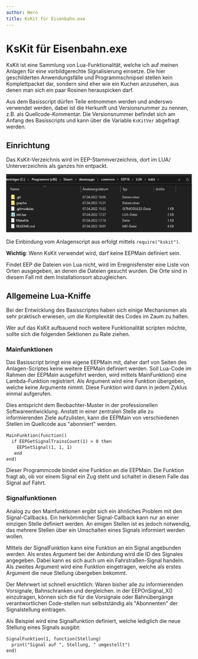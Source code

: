 ```yaml
---
author: Nero
title: KsKit für Eisenbahn.exe
---
```


# KsKit für Eisenbahn.exe

KsKit ist eine Sammlung von Lua-Funktionalität, welche ich auf meinen Anlagen für eine vorbildgerechte Signalisierung einsetze.
Die hier geschilderten Anwendungsfälle und Programmschnipsel stellen kein Komplettpacket dar, sondern sind eher wie ein Kuchen anzusehen, aus denen man sich ein paar Rosinen herauspicken darf.

Aus dem Basisscript dürfen Teile entnommen werden und anderswo verwendet werden, dabei ist die Herkunft und Versionsnummer zu nennen, z.B. als Quellcode-Kommentar.
Die Versionsnummer befindet sich am Anfang des Basisscripts und kann über die Variable `KsKitVer` abgefragt werden.

## Einrichtung

Das KsKit-Verzeichnis wird im EEP-Stammverzeichnis, dort im LUA/ Unterverzeichnis als ganzes hin entpackt.

![So sieht das KsKit-Verzeichnis im Windows Explorer aus](img/einrichtung.png)

Die Einbindung vom Anlagenscript aus erfolgt mittels `require("kskit")`.

**Wichtig**: Wenn KsKit verwendet wird, darf keine EEPMain definiert sein. 

Findet EEP die Dateien von Lua nicht, wird im Ereignisfenster eine Liste von Orten ausgegeben, an denen die Dateien gesucht wurden.
Die Orte sind in diesem Fall mit dem Installationsort abzugleichen.

## Allgemeine Lua-Kniffe

Bei der Entwicklung des Basisscriptes haben sich einige Mechanismen als sehr praktisch erwiesen, um die Komplexität des Codes im Zaum zu halten.

Wer auf das KsKit aufbauend noch weitere Funktionalität scripten möchte, sollte sich die folgenden Sektionen zu Rate ziehen.

### Mainfunktionen

Das Basisscript bringt eine eigene EEPMain mit, daher darf von Seiten des Anlagen-Scriptes keine weitere EEPMain definiert werden.
Soll Lua-Code im Rahmen der EEPMain ausgeführt werden, wird mittels MainFunktion() eine Lambda-Funktion registriert.
Als Argument wird eine Funktion übergeben, welche keine Argumente nimmt.
Diese Funktion wird dann in jedem Zyklus einmal aufgerufen.

Dies entspricht dem Beobachter-Muster in der professionellen Softwareentwicklung.
Anstatt in einer zentralen Stelle alle zu informierenden Ziele aufzulisten, kann die EEPMain von verschiedenen Stellen im Quellcode aus "abonniert" werden.

```
MainFunktion(function()
  if EEPGetSignalTrainsCount(1) > 0 then
    EEPSetSignal(1, 1, 1)
   end
end)
```

Dieser Programmcode bindet eine Funktion an die EEPMain.
Die Funktion fragt ab, ob vor einem Signal ein Zug steht und schaltet in diesem Falle das Signal auf Fahrt.

### Signalfunktionen

Analog zu den Mainfunktionen ergibt sich ein ähnliches Problem mit den Signal-Callbacks.
Ein herkömmlicher Signal-Callback kann nur an einer einzigen Stelle definiert werden.
An einigen Stellen ist es jedoch notwendig, das mehrere Stellen über ein Umschalten eines Signals informiert werden wollen.

Mittels der SignalFunktion kann eine Funktion an ein Signal angebunden werden.
Als erstes Argument bei der Anbindung wird die ID des Signales angegeben.
Dabei kann es sich auch um ein Fahrstraßen-Signal handeln.
Als zweites Argument wird eine Funktion eingetragen, welche als erstes Argument die neue Stellung übergeben bekommt.

Der Mehrwert ist schnell ersichtlich: Waren bisher alle zu informierenden Vorsignale, Bahnschranken und dergleichen. in der EEPOnSignal_X() einzutragen, können sich die für die Vorsignale oder Bahnübergänge verantwortlichen Code-stellen nun selbstständig als "Abonnenten" der Signalstellung eintragen.

Als Beispiel wird eine Signalfunktion definiert, welche lediglich die neue Stellung eines Signals ausgibt:

```
SignalFunktion(1, function(Stellung)
  print("Signal auf ", Stellung, " umgestellt")
end)
```
